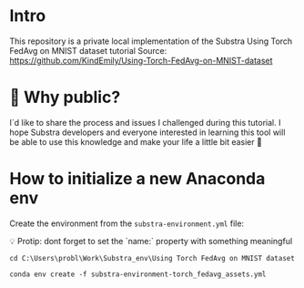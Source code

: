 # Intro 
This repository is a private local implementation of the Substra Using Torch FedAvg on MNIST dataset tutorial 
Source: https://github.com/KindEmily/Using-Torch-FedAvg-on-MNIST-dataset 

# 🤔 Why public? 
I`d like to share the process and issues I challenged during this tutorial. 
I hope Substra developers and everyone interested in learning this tool will be able to use this knowledge and make your life a little bit easier 🥰 

# How to initialize a new Anaconda env 
Create the environment from the `substra-environment.yml` file:

<aside>
💡 Protip: dont forget to set the `name:` property with something meaningful
</aside>

```
cd C:\Users\probl\Work\Substra_env\Using Torch FedAvg on MNIST dataset
```

```
conda env create -f substra-environment-torch_fedavg_assets.yml
```

